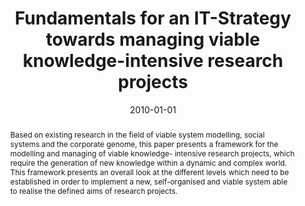 ---
abstract: Based on existing research in the field of viable system modelling, social
  systems and the corporate genome, this paper presents a framework for the modelling
  and managing of viable knowledge- intensive research projects, which require the
  generation of new knowledge within a dynamic and complex world. This framework presents
  an overall look at the different levels which need to be established in order to
  implement a new, self-organised and viable system able to realise the defined aims
  of research projects.
authors:
- Paul Pöltner
- Thomas Grechenig
date: '2010-01-01'
featured: false
links:
- name: Publik
  url: https://publik.tuwien.ac.at/showentry.php?ID=183645&lang=2
publication: 'in: "Managing Knowledge for Global and Collaborative Innovations", S.
  Chu, W. Ritter, S. Hawamdeh (ed.); World Scientific Publishing Co. Pte. Ltd., 2010,
  ISBN: 9814299855, 119 - 130'
publication_types:
- '1'
publishDate: '2010-01-01'
title: Fundamentals for an IT-Strategy towards managing viable knowledge-intensive
  research projects
url_pdf: http://publik.tuwien.ac.at/files/PubDat_183645.pdf
---